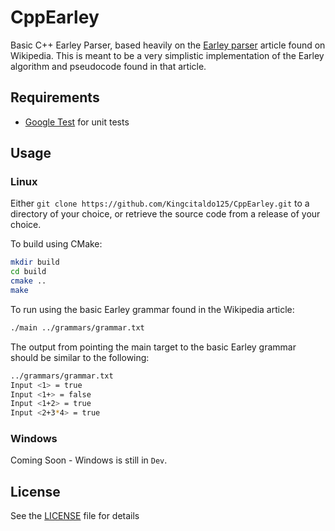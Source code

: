 # CppEarley
Basic C++ Earley Parser, based heavily on the [Earley parser](https://en.wikipedia.org/wiki/Earley_parser) article found on Wikipedia.
This is meant to be a very simplistic implementation of the Earley algorithm and pseudocode found in that article.

## Requirements

- [Google Test](https://github.com/google/googletest) for unit tests

## Usage

### Linux

Either `git clone https://github.com/Kingcitaldo125/CppEarley.git` to a directory of your choice, or retrieve the source code from a release of your choice.

To build using CMake:

``` bash
mkdir build
cd build
cmake ..
make
```

To run using the basic Earley grammar found in the Wikipedia article:

``` bash
./main ../grammars/grammar.txt
```

The output from pointing the main target to the basic Earley grammar should be similar to the following:

``` bash
../grammars/grammar.txt
Input <1> = true
Input <1+> = false
Input <1+2> = true
Input <2+3*4> = true
```

### Windows

Coming Soon - Windows is still in `Dev`.

## License

See the [LICENSE](https://github.com/Kingcitaldo125/CppEarley/blob/main/LICENSE) file for details

